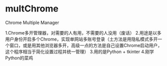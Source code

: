 # multChrome
Chrome Multiple Manager

1.Chrome多开管理器，对需要的人有用，不需要的人没用（废话）
2.用途是以多用户身份开启多个Chrome，实现单网站多账号登录（土方法是用隐私模式多开一个窗口，或是用其他浏览器多开，高级一点的方法是自己设置Chrome启动用户，这个程序相当于简化设置过程并统一管理）
3.用的是Python + tkinter
4.刚学Python的菜鸡
